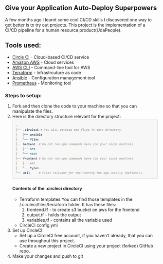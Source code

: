 ## Give your Application Auto-Deploy Superpowers

A few months ago i learnt some cool CI/CD skills I discovered one way to get better is to try out projects.
This project is the implementation of a CI/CD pipeline for a human resource product(UdaPeople).

## Tools used:

- [Circle CI](www.circleci.com) - Cloud-based CI/CD service
- [Amazon AWS](https://aws.amazon.com/) - Cloud services
- [AWS CLI](https://aws.amazon.com/cli/) - Command-line tool for AWS
- [Terraform](https://www.terraform.io/) - Infrastrcuture as code
- [Ansible](https://www.ansible.com/) - Configuration management tool
- [Prometheus](https://prometheus.io/) - Monitoring tool

### Steps to setup:

1. Fork and then clone the code to your machine so that you can manipulate the files.
2. Here is the directory structure relevant for the project:
   ![Diagram of CI/CD Pipeline we will be building.](file-structure.PNG)
   #### Contents of the .circleci directory
   - Terraform templates
     You can find those templates in the /.circleci/files/terraform folder. It has these files:
     1. frontend.tf - to create s3 bucket on aws for the frontend
     2. output.tf - holds the output
     3. variables.tf - contains all the variable used
   - CircleCI config.yml
3. Set up CircleCI
   - Set up a CircleCI free account, if you haven't already, that you can use throughout this project.
   - Create a new project in CircleCI using your project (forked) GitHub repo.
4. Make your changes and push to git
